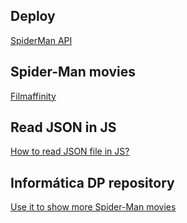 ## Deploy
<a href="https://rafael2026.github.io/frontend/Spider-Man">SpiderMan API</a>

## Spider-Man movies
<a href="https://www.filmaffinity.com/es/movie-group.php?group-id=74">Filmaffinity</a>

## Read JSON in JS
<a href="https://www.delftstack.com/es/howto/javascript/load-json-file-in-javascript/">How to read JSON file in JS?</a>

## Informática DP repository
<a href="https://github.com/infodp/spiderman_api_movies_vanillajs">Use it to show more Spider-Man movies</a>
